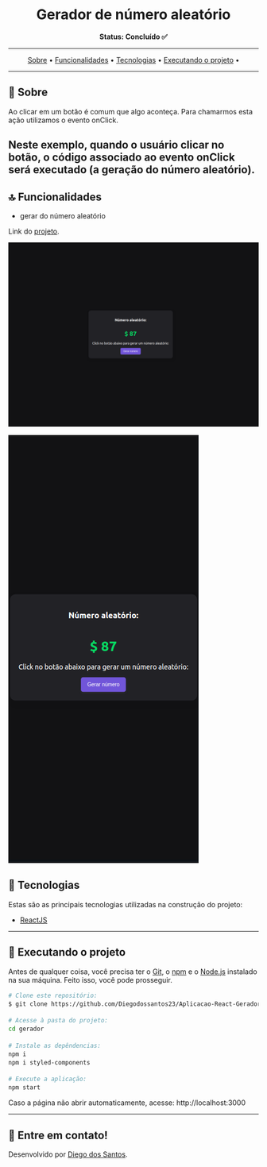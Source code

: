 
<!-- banner -->
<h1 align="center">
  Gerador de número aleatório
</h1
---

<!-- status -->
<p align="center"><b>Status: Concluído ✅</b></p>



---

<!-- index -->
<p align="center">
  <a href="#-sobre">Sobre</a> •
  <a href="#-funcionalidades">Funcionalidades</a> •
  <a href="#-tecnologias">Tecnologias</a> •
  <a href="#-executando-o-projeto">Executando o projeto</a> •
</p>

---

## 📄 Sobre
Ao clicar em um botão é comum que algo aconteça. Para chamarmos esta ação utilizamos o evento onClick.

Neste exemplo, quando o usuário clicar no botão, o código associado ao evento onClick será executado (a geração do número aleatório).
---

## 🔝 Funcionalidades

- gerar do número aleatório
<p align="center">
  
  Link do [projeto](https://aplicacao-react-gerador-de-numero-aleatorio-qrlsy6bcr.vercel.app/).
  
  </p>

<!-- gifs -->
<p align="center">

  ![BACKGROUND](https://github.com/Diegodossantos23/Aplicacao-React-Gerador-de-numero-aleatorio/blob/main/assets/gerador-numero.png?raw=true)
  
  ![BACKGROUND](https://github.com/Diegodossantos23/Aplicacao-React-Gerador-de-numero-aleatorio/blob/main/assets/responsivo.png?raw=true)    

</p>


## 🔨 Tecnologias

Estas são as principais tecnologias utilizadas na construção do projeto:

- [ReactJS](https://reactjs.org/)

---

## 🚀 Executando o projeto

Antes de qualquer coisa, você precisa ter  o [Git](https://git-scm.com), o [npm](https://www.npmjs.com/) e o [Node.js](https://nodejs.org/en/) instalado na sua máquina. Feito isso, você pode prosseguir.

```bash
# Clone este repositório:
$ git clone https://github.com/Diegodossantos23/Aplicacao-React-Gerador-de-numero-aleatorio.git

# Acesse à pasta do projeto:
cd gerador

# Instale as depêndencias:
npm i
npm i styled-components

# Execute a aplicação:
npm start
```

Caso a página não abrir automaticamente, acesse: http://localhost:3000

---


## 🚀 Entre em contato!
Desenvolvido por [Diego dos Santos](https://www.linkedin.com/feed/).
